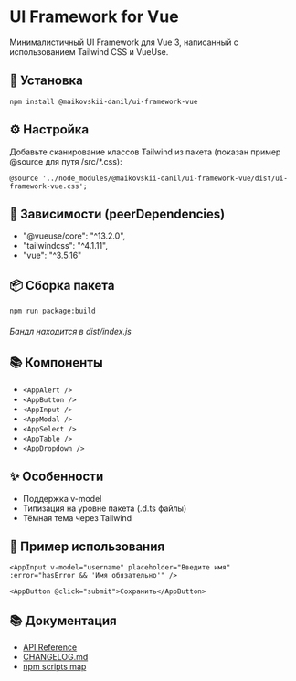 # UI Framework for Vue

Минималистичный UI Framework для Vue 3, написанный с использованием Tailwind CSS и VueUse.

## 🚀 Установка

`npm install @maikovskii-danil/ui-framework-vue`

## ⚙️ Настройка

Добавьте сканирование классов Tailwind из пакета (показан пример @source для путя /src/\*.css):

`@source '../node_modules/@maikovskii-danil/ui-framework-vue/dist/ui-framework-vue.css';`

## 🤝 Зависимости (peerDependencies)

- "@vueuse/core": "^13.2.0",
- "tailwindcss": "^4.1.11",
- "vue": "^3.5.16"

## 📦 Сборка пакета

`npm run package:build`

###### Бандл находится в dist/index.js

## 📚 Компоненты

- `<AppAlert />`
- `<AppButton />`
- `<AppInput />`
- `<AppModal />`
- `<AppSelect />`
- `<AppTable />`
- `<AppDropdown />`

## ✨ Особенности

- Поддержка v-model
- Типизация на уровне пакета (.d.ts файлы)
- Тёмная тема через Tailwind

## 🧪 Пример использования

`<AppInput
  v-model="username"
  placeholder="Введите имя"
  :error="hasError && 'Имя обязательно'"
/>`

`<AppButton @click="submit">Сохранить</AppButton>`

## 📚 Документация

- [API Reference]('https://github.com/maikovskii-danil/ui-framework-vue/blob/develop/src/API_Reference.story.vue')
- [CHANGELOG.md]('https://github.com/maikovskii-danil/ui-framework-vue/blob/develop/docs/CHANGELOG.md')
- [npm scripts map]('https://github.com/maikovskii-danil/ui-framework-vue/blob/develop/docs/scripts-map.md')
